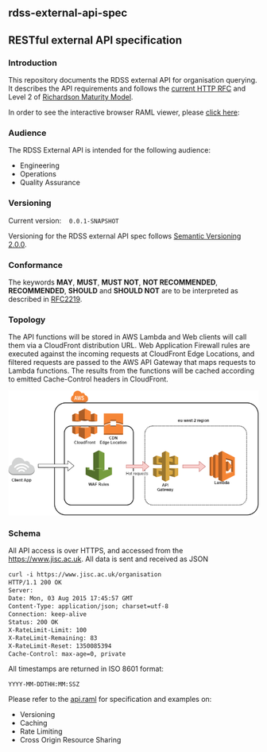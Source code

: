 ## rdss-external-api-spec

## RESTful external API specification

### Introduction

This repository documents the RDSS external API for organisation querying. It describes the API requirements and follows the [current HTTP RFC](https://tools.ietf.org/html/rfc7231) and Level 2 of [Richardson Maturity Model](https://martinfowler.com/articles/richardsonMaturityModel.html).

In order to see the interactive browser RAML viewer, please [click here](https://htmlpreview.github.io/?https://raw.githubusercontent.com/JiscRDSS/rdss-external-api-spec/gh-pages/index.html):


### Audience

The RDSS External API is intended for the following audience:

- Engineering
- Operations
- Quality Assurance


### Versioning

Current version:&nbsp;&nbsp;&nbsp;&nbsp;`0.0.1-SNAPSHOT`

Versioning for the RDSS external API spec follows [Semantic Versioning 2.0.0](http://semver.org/spec/v2.0.0.html).

### Conformance

The keywords **MAY**, **MUST**, **MUST NOT**, **NOT RECOMMENDED**, **RECOMMENDED**, **SHOULD** and **SHOULD NOT** are to be interpreted as described in [RFC2219](https://tools.ietf.org/html/rfc2119).

### Topology

The API functions will be stored in AWS Lambda and Web clients will call them via a CloudFront distribution URL. Web Application Firewall rules are executed against the incoming requests at CloudFront Edge Locations, and filtered requests are passed to the AWS API Gateway that maps requests to Lambda functions. The results from the functions will be cached according to emitted Cache-Control headers in CloudFront.

 <p align="center">
  <img src="topology/WAF-CDN-APIGateway-Lambda.png"/>
 </p>

### Schema

All API access is over HTTPS, and accessed from the https://www.jisc.ac.uk. All data is sent and received as JSON

```
curl -i https://www.jisc.ac.uk/organisation
HTTP/1.1 200 OK
Server:
Date: Mon, 03 Aug 2015 17:45:57 GMT
Content-Type: application/json; charset=utf-8
Connection: keep-alive
Status: 200 OK
X-RateLimit-Limit: 100
X-RateLimit-Remaining: 83
X-RateLimit-Reset: 1350085394
Cache-Control: max-age=0, private
```

All timestamps are returned in ISO 8601 format:

```
YYYY-MM-DDTHH:MM:SSZ
```

Please refer to the [api.raml](api.raml) for specification and examples on:

- Versioning
- Caching
- Rate Limiting
- Cross Origin Resource Sharing
